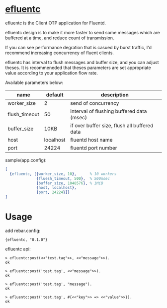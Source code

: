 [efluentc](https://github.com/tkyshm/efluentc)
=====


efluentc is the Client OTP application for Fluentd.

efluentc design is to make it more faster to send some messages which are buffered at a time, and reduce count of transmission.

If you can see performance degration that is casued by burst traffic,
I'd recommend increasing concurrency of fluent clients.

efluentc has interval to flush messages and buffer size, and you can adjust theses.
It is recommeneded that theses parameters are set appropriate value according to your application flow rate.

Available parameters below:

name          | default   | description
------------- | --------- | ----------------------------------------------------------
worker_size   | 2         | send of concurrency
flush_timeout | 50        | interval of flushing buffered data (msec)
buffer_size   | 10KB      | if over buffer size, flush all buffered data
host          | localhost | fluentd host name
port          | 24224     | fluentd port number

sample(app.config):

```erlang
[
  {efluentc, [{worker_size, 10},      % 10 workers
              {fluesh_timeout, 500},  % 500msec
              {buffer_size, 1048576}, % 1MiB
              {host, localhost},
              {port, 24224}]}
]

```

Usage
====

add rebar.config:

```
{efluentc, "0.1.0"}
```

efluentc api:
```
> efluentc:post(<<"test.tag">>, <<"message">>).
ok

> efluentc:post('test.tag', <<"message">>).
ok

> efluentc:post('test.tag', "message").
ok

> efluentc:post('test.tag', #{<<"key">> => <<"value">>}).
ok
```
